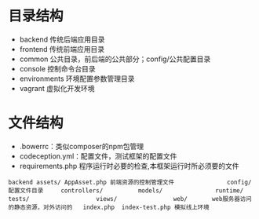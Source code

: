 # 目录结构
- backend 传统后端应用目录
- frontend 传统前端应用目录
- common 公共目录，前后端的公共部分；config/公共配置目录
- console 控制命令台目录
- environments 环境配置参数管理目录
- vagrant 虚拟化开发环境

# 文件结构
- .bowerrc：类似composer的npm包管理
- codeception.yml：配置文件，测试框架的配置文件
- requirements.php 程序运行时必要的检查,本框架运行时所必须要的文件

`
backend
    assets/
        AppAsset.php 前端资源的控制管理文件              
    config/          配置文件目录    
    controllers/         
    models/              
    runtime/             
    tests/                  
    views/               
    web/       web服务器访问的静态资源，对外访问的  
        index.php 
        index-test.php 模拟线上环境        
`


